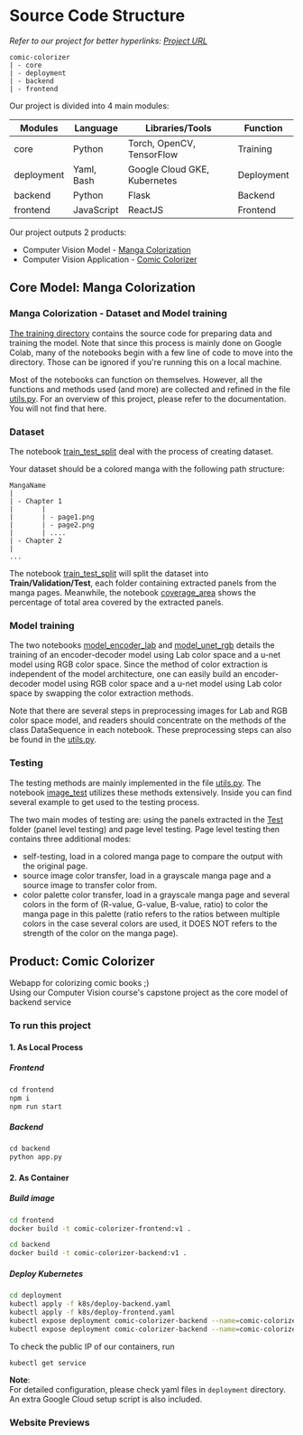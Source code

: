 # Source Code Structure
*Refer to our project for better hyperlinks:  [Project URL](https://github.com/tunga2cvp/comic-colorizer)*
```{python}
comic-colorizer
| - core
| - deployment
| - backend
| - frontend
```
Our project is divided into 4 main modules:

| Modules    | Language   | Libraries/Tools              | Function   |
| ---------- | ---------- | ---------------------------- | ---------- |
| core       | Python     | Torch, OpenCV, TensorFlow    | Training   |
| deployment | Yaml, Bash | Google Cloud GKE, Kubernetes | Deployment |
| backend    | Python     | Flask                        | Backend    |
| frontend   | JavaScript | ReactJS                      | Frontend   |

Our project outputs 2 products:

- Computer Vision Model - [Manga Colorization](#core-model-manga-colorization)
- Computer Vision Application - [Comic Colorizer](#product-comic-colorizer)



## Core Model: Manga Colorization
### Manga Colorization - Dataset and Model training

[The training directory](https://github.com/tunga2cvp/comic-colorizer/blob/master/core) contains the source code for preparing data and training the model. Note that since this process is mainly done on Google Colab, many of the notebooks begin with a few line of code to move into the directory. Those can be ignored if you're running this on a local machine.

Most of the notebooks can function on themselves. However, all the functions and methods used (and more) are collected and refined in the file [utils.py](https://github.com/tunga2cvp/comic-colorizer/blob/master/core/utils.py). For an overview of this project, please refer to the documentation. You will not find that here.


### Dataset

The notebook [train_test_split](https://github.com/tunga2cvp/comic-colorizer/blob/master/core/train_test_split.ipynb) deal with the process of creating dataset.

Your dataset should be a colored manga with the following path structure:
```{python}
MangaName
|
| - Chapter 1
|		|
|		| - page1.png
|		| - page2.png
|		| ....
| - Chapter 2
|
...
```
The notebook [train_test_split](https://github.com/tunga2cvp/comic-colorizer/blob/master/core/train_test_split.ipynb) will split the dataset into **Train/Validation/Test**, each folder containing extracted panels from the manga pages.
Meanwhile, the notebook [coverage_area](https://github.com/tunga2cvp/comic-colorizer/blob/master/core/coverage_area.ipynb) shows the percentage of total area covered by the extracted panels.

### Model training

The two notebooks [model_encoder_lab](https://github.com/tunga2cvp/comic-colorizer/blob/master/model_encoder_lab.ipynb) and [model_unet_rgb](https://github.com/tunga2cvp/comic-colorizer/blob/master/model_unet_rgb.ipynb) details the training of an encoder-decoder model using Lab color space and a u-net model using RGB color space. Since the method of color extraction is independent of the model architecture, one can easily build an encoder-decoder model using RGB color space and a u-net model using Lab color space by swapping the color extraction methods.

Note that there are several steps in preprocessing images for Lab and RGB color space model, and readers should concentrate on the methods of the class DataSequence in each notebook. These preprocessing steps can also be found in the [utils.py](https://github.com/tunga2cvp/comic-colorizer/blob/master/utils.py).

### Testing

The testing methods are mainly implemented in the file [utils.py](https://github.com/tunga2cvp/comic-colorizer/blob/master/utils.py). The notebook [image_test](https://github.com/tunga2cvp/comic-colorizer/blob/master/image_test.ipynb) utilizes these methods extensively. Inside you can find several example to get used to the testing process.

The two main modes of testing are: using the panels extracted in the [Test](https://github.com/tunga2cvp/comic-colorizer/blob/master) folder (panel level testing) and page level testing. Page level testing then contains three additional modes:

-	self-testing, load in a colored manga page to compare the output with the original page.
-	source image color transfer, load in a grayscale manga page and a source image to transfer color from.
-	color palette color transfer, load in a grayscale manga page and several colors in the form of (R-value, G-value, B-value, ratio) to color the manga page in this palette (ratio refers to the ratios between multiple colors in the case several colors are used, it DOES NOT refers to the strength of the color on the manga page).


## Product: Comic Colorizer

Webapp for colorizing comic books ;)  
Using our Computer Vision course's capstone project as the core model of backend service
### To run this project
#### 1. As Local Process
##### Frontend
```javascript
cd frontend
npm i
npm run start
```
##### Backend
```python
cd backend
python app.py
```
#### 2. As Container
##### Build image
```bash
cd frontend
docker build -t comic-colorizer-frontend:v1 .
```
```bash
cd backend
docker build -t comic-colorizer-backend:v1 .
```
##### Deploy Kubernetes
```bash
cd deployment
kubectl apply -f k8s/deploy-backend.yaml
kubectl apply -f k8s/deploy-frontend.yaml
kubectl expose deployment comic-colorizer-backend --name=comic-colorizer-service --type=LoadBalancer --port 5000 --target-port 5000
kubectl expose deployment comic-colorizer-backend --name=comic-colorizer-service --type=LoadBalancer --port 3000 --target-port 3000
```
To check the public IP of our containers, run
```bash
kubectl get service
```
**Note**:   
For detailed configuration, please check yaml files in `deployment` directory. An extra Google Cloud setup script is also included.
### Website Previews 


